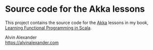 Source code for the Akka lessons
================================

This project contains the source code for the [Akka](http://akka.io/) 
lessons in my book, [Learning Functional Programming in 
Scala](https://alvinalexander.com/scala/learning-functional-programming-in-scala-book).

Alvin Alexander    
https://alvinalexander.com

